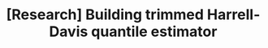 ---
title: "[Research] Building trimmed Harrell-Davis quantile estimator"
type: research
message: "Update: this blog post is a part of research that aimed to build a statistically efficient and robust quantile estimator.
  A [paper with final results](/posts/pub-thdqe/) is available in *Communications in Statistics - Simulation and Computation* (DOI: [10.1080/03610918.2022.2050396](https://www.tandfonline.com/doi/abs/10.1080/03610918.2022.2050396)).
  A preprint is available on arXiv: [arXiv:2111.11776 [stat.ME]](https://arxiv.org/abs/2111.11776).
  Some information in this blog post can be obsolete: please, use the official paper as the primary reference."
---